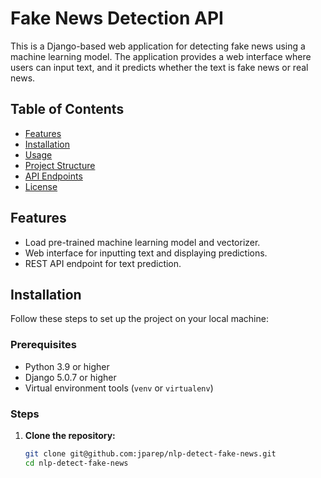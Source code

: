 # Fake News Detection API

This is a Django-based web application for detecting fake news using a machine learning model. The application provides a web interface where users can input text, and it predicts whether the text is fake news or real news.

## Table of Contents

- [Features](#features)
- [Installation](#installation)
- [Usage](#usage)
- [Project Structure](#project-structure)
- [API Endpoints](#api-endpoints)
- [License](#license)

## Features

- Load pre-trained machine learning model and vectorizer.
- Web interface for inputting text and displaying predictions.
- REST API endpoint for text prediction.

## Installation

Follow these steps to set up the project on your local machine:

### Prerequisites

- Python 3.9 or higher
- Django 5.0.7 or higher
- Virtual environment tools (`venv` or `virtualenv`)

### Steps

1. **Clone the repository:**

   ```bash
   git clone git@github.com:jparep/nlp-detect-fake-news.git
   cd nlp-detect-fake-news
